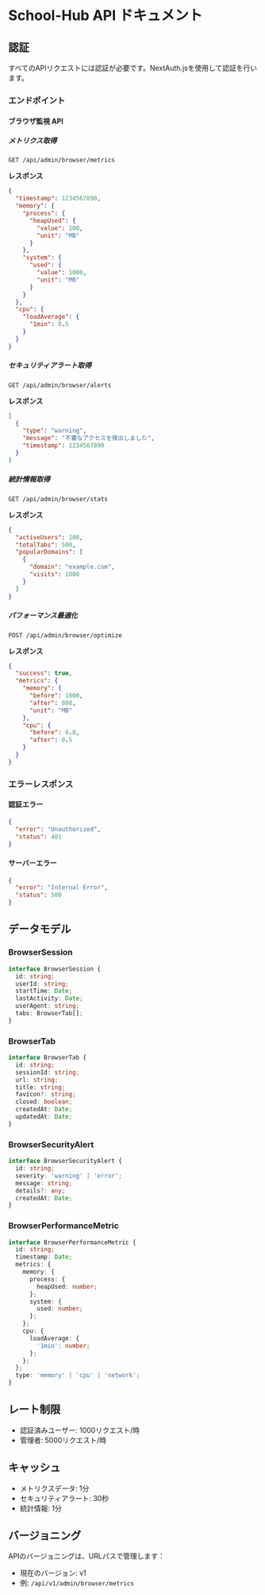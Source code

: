 # School-Hub API ドキュメント

## 認証
すべてのAPIリクエストには認証が必要です。NextAuth.jsを使用して認証を行います。

### エンドポイント

#### ブラウザ監視 API

##### メトリクス取得
```http
GET /api/admin/browser/metrics
```

**レスポンス**
```json
{
  "timestamp": 1234567890,
  "memory": {
    "process": {
      "heapUsed": {
        "value": 100,
        "unit": "MB"
      }
    },
    "system": {
      "used": {
        "value": 1000,
        "unit": "MB"
      }
    }
  },
  "cpu": {
    "loadAverage": {
      "1min": 0.5
    }
  }
}
```

##### セキュリティアラート取得
```http
GET /api/admin/browser/alerts
```

**レスポンス**
```json
[
  {
    "type": "warning",
    "message": "不審なアクセスを検出しました",
    "timestamp": 1234567890
  }
]
```

##### 統計情報取得
```http
GET /api/admin/browser/stats
```

**レスポンス**
```json
{
  "activeUsers": 100,
  "totalTabs": 500,
  "popularDomains": [
    {
      "domain": "example.com",
      "visits": 1000
    }
  ]
}
```

##### パフォーマンス最適化
```http
POST /api/admin/browser/optimize
```

**レスポンス**
```json
{
  "success": true,
  "metrics": {
    "memory": {
      "before": 1000,
      "after": 800,
      "unit": "MB"
    },
    "cpu": {
      "before": 0.8,
      "after": 0.5
    }
  }
}
```

### エラーレスポンス

#### 認証エラー
```json
{
  "error": "Unauthorized",
  "status": 401
}
```

#### サーバーエラー
```json
{
  "error": "Internal Error",
  "status": 500
}
```

## データモデル

### BrowserSession
```typescript
interface BrowserSession {
  id: string;
  userId: string;
  startTime: Date;
  lastActivity: Date;
  userAgent: string;
  tabs: BrowserTab[];
}
```

### BrowserTab
```typescript
interface BrowserTab {
  id: string;
  sessionId: string;
  url: string;
  title: string;
  favicon?: string;
  closed: boolean;
  createdAt: Date;
  updatedAt: Date;
}
```

### BrowserSecurityAlert
```typescript
interface BrowserSecurityAlert {
  id: string;
  severity: 'warning' | 'error';
  message: string;
  details?: any;
  createdAt: Date;
}
```

### BrowserPerformanceMetric
```typescript
interface BrowserPerformanceMetric {
  id: string;
  timestamp: Date;
  metrics: {
    memory: {
      process: {
        heapUsed: number;
      };
      system: {
        used: number;
      };
    };
    cpu: {
      loadAverage: {
        '1min': number;
      };
    };
  };
  type: 'memory' | 'cpu' | 'network';
}
```

## レート制限
- 認証済みユーザー: 1000リクエスト/時
- 管理者: 5000リクエスト/時

## キャッシュ
- メトリクスデータ: 1分
- セキュリティアラート: 30秒
- 統計情報: 1分

## バージョニング
APIのバージョニングは、URLパスで管理します：
- 現在のバージョン: v1
- 例: `/api/v1/admin/browser/metrics` 